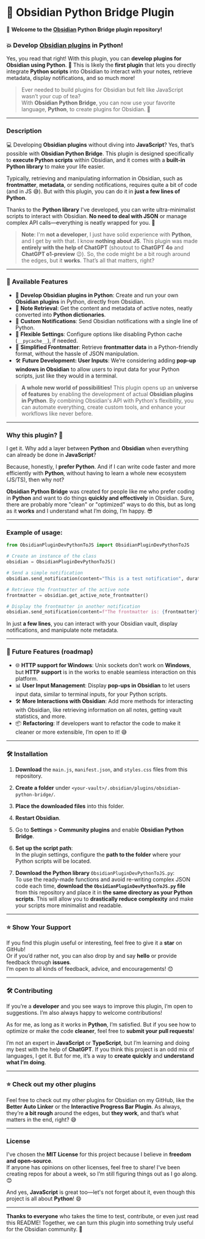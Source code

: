 # 🐍 Obsidian Python Bridge Plugin

👋 **Welcome to the [Obsidian](https://obsidian.md/) Python Bridge plugin repository!**

### **💥 Develop [Obsidian plugins](https://obsidian.md/plugins) in Python!**

Yes, you read that right! With this plugin, you can **develop plugins for Obsidian using Python**. 🎉 This is likely the **first plugin** that lets you directly integrate **Python scripts** into Obsidian to interact with your notes, retrieve metadata, display notifications, and so much more!

> Ever needed to build plugins for Obsidian but felt like JavaScript wasn’t your cup of tea?  
> With **Obsidian Python Bridge**, you can now use your favorite language, **Python**, to create plugins for Obsidian. 🙌

---

### Description

💻 Developing **Obsidian plugins** without diving into **JavaScript**? Yes, that’s possible with **Obsidian Python Bridge**. This plugin is designed specifically to **execute Python scripts** within Obsidian, and it comes with a **built-in Python library** to make your life easier.

Typically, retrieving and manipulating information in Obsidian, such as **frontmatter**, **metadata**, or sending notifications, requires quite a bit of code (and in JS 😅). But with this plugin, you can do it in **just a few lines of Python**.

Thanks to the **Python library** I've developed, you can write ultra-minimalist scripts to interact with Obsidian. **No need to deal with JSON** or manage complex API calls—everything is neatly wrapped for you. 🤖

> **Note**: I'm **not a developer**, I just have solid experience with **Python**, and I get by with that. I know **nothing about JS**. This plugin was made **entirely with the help of ChatGPT** (shoutout to **ChatGPT 4o** and **ChatGPT o1-preview** 😉). So, the code might be a bit rough around the edges, but it **works**. That’s all that matters, right?

---

### 🚀 Available Features

- 🐍 **Develop Obsidian plugins in Python**: Create and run your own **Obsidian plugins** in Python, directly from Obsidian.
- 🔄 **Note Retrieval**: Get the content and metadata of active notes, neatly converted into **Python dictionaries**.
- 🔔 **Custom Notifications**: Send Obsidian notifications with a single line of Python.
- 🔧 **Flexible Settings**: Configure options like disabling Python cache (`__pycache__`), if needed.
- 📝 **Simplified Frontmatter**: Retrieve **frontmatter data** in a Python-friendly format, without the hassle of JSON manipulation.
- 🛠️ **Future Development: User Inputs**: We’re considering adding **pop-up windows in Obsidian** to allow users to input data for your Python scripts, just like they would in a terminal.

> **A whole new world of possibilities!** This plugin opens up an **universe of features** by enabling the development of actual **Obsidian plugins in Python**. By combining Obsidian's API with Python's flexibility, you can automate everything, create custom tools, and enhance your workflows like never before.

---

### Why this plugin? 🤔

I get it. Why add a layer between **Python** and **Obsidian** when everything can already be done in **JavaScript**?

Because, honestly, I **prefer Python**. And if I can write code faster and more efficiently with **Python**, without having to learn a whole new ecosystem (JS/TS), then why not?

**Obsidian Python Bridge** was created for people like me who prefer coding in **Python** and want to do things **quickly and effectively** in Obsidian. Sure, there are probably more "clean" or "optimized" ways to do this, but as long as it **works** and I understand what I’m doing, I’m happy. 😎

---

### Example of usage:

```python
from ObsidianPluginDevPythonToJS import ObsidianPluginDevPythonToJS

# Create an instance of the class
obsidian = ObsidianPluginDevPythonToJS()

# Send a simple notification
obsidian.send_notification(content="This is a test notification", duration=5000)

# Retrieve the frontmatter of the active note
frontmatter = obsidian.get_active_note_frontmatter()

# Display the frontmatter in another notification
obsidian.send_notification(content=f"The frontmatter is: {frontmatter}", duration=10000)
```

In just **a few lines**, you can interact with your Obsidian vault, display notifications, and manipulate note metadata.

---

### 🚀 Future Features (roadmap)

- 🌐 **HTTP support for Windows**: Unix sockets don’t work on **Windows**, but **HTTP support** is in the works to enable seamless interaction on this platform.
- 📊 **User Input Management**: Display **pop-ups in Obsidian** to let users input data, similar to terminal inputs, for your Python scripts.
- 🛠️ **More Interactions with Obsidian**: Add more methods for interacting with Obsidian, like retrieving information on all notes, getting vault statistics, and more.
- 📦 **Refactoring**: If developers want to refactor the code to make it cleaner or more extensible, I’m open to it! 😅

---

### 🛠️ Installation

1. **Download** the `main.js`, `manifest.json`, and `styles.css` files from this repository.
2. **Create a folder** under `<your-vault>/.obsidian/plugins/obsidian-python-bridge/`.
3. **Place the downloaded files** into this folder.
4. **Restart Obsidian**.
5. Go to **Settings** > **Community plugins** and enable **Obsidian Python Bridge**.

6. **Set up the script path**:  
   In the plugin settings, configure the **path to the folder** where your Python scripts will be located.

7. **Download the Python library** `ObsidianPluginDevPythonToJS.py`:  
   To use the ready-made functions and avoid re-writing complex JSON code each time, **download the `ObsidianPluginDevPythonToJS.py` file** from this repository and place it in **the same directory as your Python scripts**. This will allow you to **drastically reduce complexity** and make your scripts more minimalist and readable.

---

### ⭐ Show Your Support

If you find this plugin useful or interesting, feel free to give it a **star** on GitHub!  
Or if you’d rather not, you can also drop by and say **hello** or provide feedback through **issues**.  
I’m open to all kinds of feedback, advice, and encouragements! 😊

---

### 🛠️ Contributing

If you’re a **developer** and you see ways to improve this plugin, I’m open to suggestions. I’m also always happy to welcome contributions!

As for me, as long as it works in **Python**, I’m satisfied. But if you see how to optimize or make the code **cleaner**, feel free to **submit your pull requests**!

I’m not an expert in **JavaScript** or **TypeScript**, but I’m learning and doing my best with the help of **ChatGPT**. If you think this project is an odd mix of languages, I get it. But for me, it’s a way to **create quickly** and **understand what I’m doing**.

---

### ⭐ Check out my other plugins

Feel free to check out my other plugins for Obsidian on my GitHub, like the **Better Auto Linker** or the **Interactive Progress Bar Plugin**. As always, they’re **a bit rough** around the edges, but **they work**, and that’s what matters in the end, right? 😅

---

### License

I've chosen the **MIT License** for this project because I believe in **freedom and open-source**.  
If anyone has opinions on other licenses, feel free to share! I've been creating repos for about a week, so I’m still figuring things out as I go along. 😊

And yes, **JavaScript** is great too—let's not forget about it, even though this project is all about **Python**! 😄

---

**Thanks to everyone** who takes the time to test, contribute, or even just read this README! Together, we can turn this plugin into something truly useful for the Obsidian community. 💪
